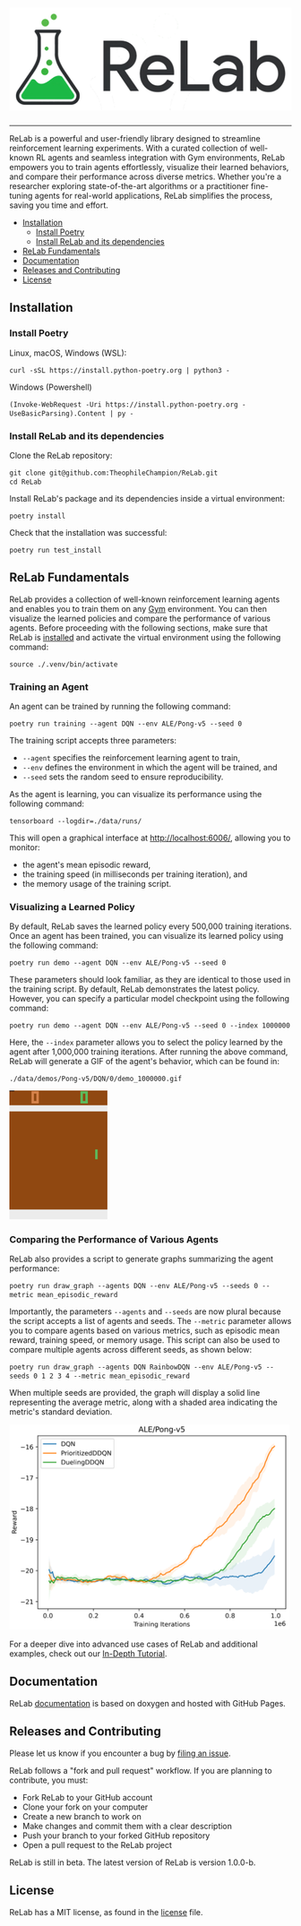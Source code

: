 # ![ReLab](./relab-logo.png)

---

ReLab is a powerful and user-friendly library designed to streamline
reinforcement learning experiments. With a curated collection of well-known
RL agents and seamless integration with Gym environments, ReLab empowers you
to train agents effortlessly, visualize their learned behaviors, and compare
their performance across diverse metrics. Whether you're a researcher exploring
state-of-the-art algorithms or a practitioner fine-tuning agents for real-world
applications, ReLab simplifies the process, saving you time and effort.

<!-- toc -->

- [Installation](#installation)
  - [Install Poetry](#install-poetry)
  - [Install ReLab and its dependencies](#install-relab-and-its-dependencies)
- [ReLab Fundamentals](#relab-fundamentals)
- [Documentation](#documentation)
- [Releases and Contributing](#releases-and-contributing)
- [License](#license)
<!-- tocstop -->

## Installation

### Install Poetry

Linux, macOS, Windows (WSL):
```console
curl -sSL https://install.python-poetry.org | python3 -
```

Windows (Powershell)
```console
(Invoke-WebRequest -Uri https://install.python-poetry.org -UseBasicParsing).Content | py -
```

### Install ReLab and its dependencies

Clone the ReLab repository:
```console
git clone git@github.com:TheophileChampion/ReLab.git
cd ReLab
```

Install ReLab's package and its dependencies inside a virtual environment:
```console
poetry install
```

Check that the installation was successful:
```console
poetry run test_install
```

## ReLab Fundamentals

ReLab provides a collection of well-known reinforcement learning agents and enables you to train them on any [Gym](https://gymnasium.farama.org/) environment.
You can then visualize the learned policies and compare the performance of various agents.
Before proceeding with the following sections, make sure that ReLab is [installed](#installation) and activate the virtual environment using the following command:
```console
source ./.venv/bin/activate
```

### Training an Agent

An agent can be trained by running the following command:

```console
poetry run training --agent DQN --env ALE/Pong-v5 --seed 0
```

The training script accepts three parameters:

- `--agent` specifies the reinforcement learning agent to train,
- `--env` defines the environment in which the agent will be trained, and
- `--seed` sets the random seed to ensure reproducibility.

As the agent is learning, you can visualize its performance using the following command:

```console
tensorboard --logdir=./data/runs/
```

<!-- markdown-link-check-disable -->
This will open a graphical interface at <http://localhost:6006/>, allowing you to monitor:
<!-- markdown-link-check-enable -->

- the agent's mean episodic reward,
- the training speed (in milliseconds per training iteration), and
- the memory usage of the training script.

### Visualizing a Learned Policy

By default, ReLab saves the learned policy every 500,000 training iterations.
Once an agent has been trained, you can visualize its learned policy using the following command:

```console
poetry run demo --agent DQN --env ALE/Pong-v5 --seed 0
```

These parameters should look familiar, as they are identical to those used in the training script.
By default, ReLab demonstrates the latest policy.
However, you can specify a particular model checkpoint using the following command:

```console
poetry run demo --agent DQN --env ALE/Pong-v5 --seed 0 --index 1000000
```

Here, the `--index` parameter allows you to select the policy learned by the agent after 1,000,000 training iterations.
After running the above command, ReLab will generate a GIF of the agent's behavior, which can be found in:

```console
./data/demos/Pong-v5/DQN/0/demo_1000000.gif
```

<img alt="" width="175" src="./assets/demo_prioritized_ddqn_pong.gif">

### Comparing the Performance of Various Agents

ReLab also provides a script to generate graphs summarizing the agent performance:

```console
poetry run draw_graph --agents DQN --env ALE/Pong-v5 --seeds 0 --metric mean_episodic_reward
```

Importantly, the parameters `--agents` and `--seeds` are now plural because the script accepts a list of agents and seeds.
The `--metric` parameter allows you to compare agents based on various metrics, such as episodic mean reward, training speed, or memory usage.
This script can also be used to compare multiple agents across different seeds, as shown below:

```console
poetry run draw_graph --agents DQN RainbowDQN --env ALE/Pong-v5 --seeds 0 1 2 3 4 --metric mean_episodic_reward
```

When multiple seeds are provided, the graph will display a solid line representing the average metric, along with a shaded area indicating the metric's standard deviation.

<img alt="" src="./assets/mean_episodic_reward.png" width="500"/>

For a deeper dive into advanced use cases of ReLab and additional examples, check out our [In-Depth Tutorial](./TUTORIAL.md).

## Documentation

ReLab [documentation](https://theophilechampion.github.io/ReLab/) is based on doxygen and hosted with GitHub Pages.

## Releases and Contributing

Please let us know if you encounter a bug by [filing an issue](https://github.com/TheophileChampion/ReLab/issues).

ReLab follows a "fork and pull request" workflow. If you are planning to contribute, you must:

- Fork ReLab to your GitHub account
- Clone your fork on your computer
- Create a new branch to work on
- Make changes and commit them with a clear description
- Push your branch to your forked GitHub repository
- Open a pull request to the ReLab project

ReLab is still in beta. The latest version of ReLab is version 1.0.0-b.

## License

ReLab has a MIT license, as found in the [license](https://github.com/TheophileChampion/ReLab/blob/main/LICENSE.md) file.
